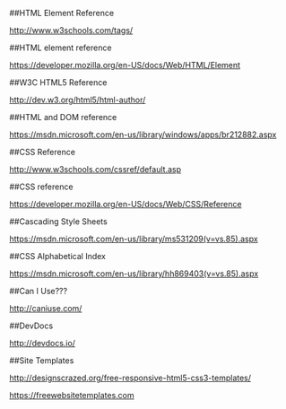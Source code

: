 ##HTML Element Reference

http://www.w3schools.com/tags/
	
##HTML element reference

https://developer.mozilla.org/en-US/docs/Web/HTML/Element

##W3C HTML5 Reference

http://dev.w3.org/html5/html-author/

##HTML and DOM reference

https://msdn.microsoft.com/en-us/library/windows/apps/br212882.aspx

##CSS Reference

http://www.w3schools.com/cssref/default.asp

##CSS reference

https://developer.mozilla.org/en-US/docs/Web/CSS/Reference

##Cascading Style Sheets

https://msdn.microsoft.com/en-us/library/ms531209(v=vs.85).aspx

##CSS Alphabetical Index

https://msdn.microsoft.com/en-us/library/hh869403(v=vs.85).aspx

##Can I Use???

http://caniuse.com/

##DevDocs

http://devdocs.io/

##Site Templates

http://designscrazed.org/free-responsive-html5-css3-templates/

https://freewebsitetemplates.com






